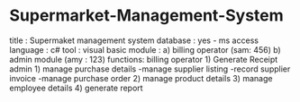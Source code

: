 # Supermarket-Management-System
title : Supermaket management system database : yes - ms access language :  c# tool : visual basic  module :  a) billing operator (sam: 456) b) admin module   (amy : 123)  functions:  billing operator   1) Generate Receipt   admin 1) manage purchase details -manage supplier listing -record supplier invoice -manage purchase order 2) manage product details 3) manage employee details 4) generate report
